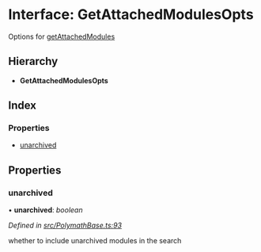 # Interface: GetAttachedModulesOpts

Options for [getAttachedModules](../classes/_polymathbase_.polymathbase.md#getattachedmodules)

## Hierarchy

* **GetAttachedModulesOpts**

## Index

### Properties

* [unarchived](_polymathbase_.getattachedmodulesopts.md#unarchived)

## Properties

###  unarchived

• **unarchived**: *boolean*

*Defined in [src/PolymathBase.ts:93](https://github.com/PolymathNetwork/polymath-sdk/blob/45453ad/src/PolymathBase.ts#L93)*

whether to include unarchived modules in the search
